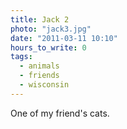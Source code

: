 ```yaml
---
title: Jack 2
photo: "jack3.jpg"
date: "2011-03-11 10:10"
hours_to_write: 0
tags:
  - animals
  - friends
  - wisconsin
---
```


One of my friend's cats.
